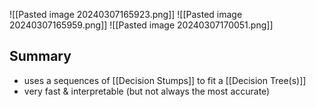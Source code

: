 ![[Pasted image 20240307165923.png]]
![[Pasted image 20240307165959.png]]
![[Pasted image 20240307170051.png]]

## Summary
- uses a sequences of [[Decision Stumps]] to fit a [[Decision Tree(s)]]
- very fast & interpretable (but not always the most accurate)